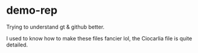 # demo-rep
Trying to understand gt &amp; github better. 

I used to know how to make these files fancier lol, the Ciocarlia file is quite detailed.
